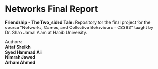 # Networks Final Report  

**Friendship - The Two_sided Tale:** 
Repository for the final project for the course "Networks, Games, and Collective Behaviours - CS363" taught by Dr. Shah Jamal Alam at Habib University.
  
Authors: \
**Altaf Sheikh**\
**Syed Hammad Ali**\
**Nimrah Jawed**\
**Arham Ahmed**
